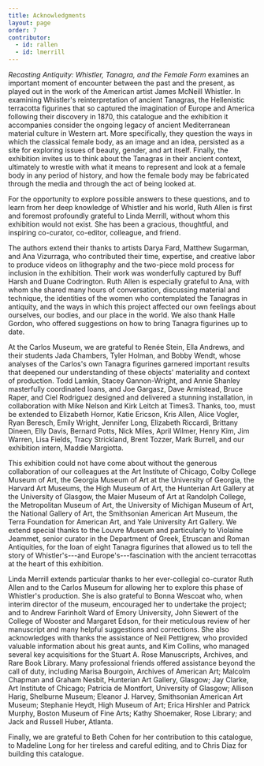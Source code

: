 ```yaml
---
title: Acknowledgments
layout: page
order: 7
contributor:
  - id: rallen
  - id: lmerrill
---
```


*Recasting Antiquity: Whistler, Tanagra, and the Female Form* examines an important moment of encounter between the past and the present, as played out in the work of the American artist James McNeill Whistler. In examining Whistler's reinterpretation of ancient Tanagras, the Hellenistic terracotta figurines that so captured the imagination of Europe and America following their discovery in 1870, this catalogue and the exhibition it accompanies consider the ongoing legacy of ancient Mediterranean material culture in Western art. More specifically, they question the ways in which the classical female body, as an image and an idea, persisted as a site for exploring issues of beauty, gender, and art itself. Finally, the exhibition invites us to think about the Tanagras in their ancient context, ultimately to wrestle with what it means to represent and look at a female body in any period of history, and how the female body may be fabricated through the media and through the act of being looked at.

For the opportunity to explore possible answers to these questions, and to learn from her deep knowledge of Whistler and his world, Ruth Allen is first and foremost profoundly grateful to Linda Merrill, without whom this exhibition would not exist. She has been a gracious, thoughtful, and inspiring co-curator, co-editor, colleague, and friend.

The authors extend their thanks to artists Darya Fard, Matthew Sugarman, and Ana Vizurraga, who contributed their time, expertise, and creative labor to produce videos on lithography and the two-piece mold process for inclusion in the exhibition. Their work was wonderfully captured by Buff Harsh and Duane Codrington. Ruth Allen is especially grateful to Ana, with whom she shared many hours of conversation, discussing material and technique, the identities of the women who contemplated the Tanagras in antiquity, and the ways in which this project affected our own feelings about ourselves, our bodies, and our place in the world. We also thank Halle Gordon, who offered suggestions on how to bring Tanagra figurines up to date.

At the Carlos Museum, we are grateful to Renée Stein, Ella Andrews, and their students Jada Chambers, Tyler Holman, and Bobby Wendt, whose analyses of the Carlos's own Tanagra figurines garnered important results that deepened our understanding of these objects' materiality and context of production. Todd Lamkin, Stacey Gannon-Wright, and Annie Shanley masterfully coordinated loans, and Joe Gargasz, Dave Armistead, Bruce Raper, and Ciel Rodriguez designed and delivered a stunning installation, in collaboration with Mike Nelson and Kirk Leitch at Times3. Thanks, too, must be extended to Elizabeth Hornor, Katie Ericson, Kris Allen, Alice Vogler, Ryan Beresch, Emily Wright, Jennifer Long, Elizabeth Riccardi, Brittany Dineen, Elly Davis, Bernard Potts, Nick Miles, April Wilmer, Henry Kim, Jim Warren, Lisa Fields, Tracy Strickland, Brent Tozzer, Mark Burrell, and our exhibition intern, Maddie Margiotta.

This exhibition could not have come about without the generous collaboration of our colleagues at the Art Institute of Chicago, Colby College Museum of Art, the Georgia Museum of Art at the University of Georgia, the Harvard Art Museums, the High Museum of Art, the Hunterian Art Gallery at the University of Glasgow, the Maier Museum of Art at Randolph College, the Metropolitan Museum of Art, the University of Michigan Museum of Art, the National Gallery of Art, the Smithsonian American Art Museum, the Terra Foundation for American Art, and Yale University Art Gallery. We extend special thanks to the Louvre Museum and particularly to Violaine Jeammet, senior curator in the Department of Greek, Etruscan and Roman Antiquities, for the loan of eight Tanagra figurines that allowed us to tell the story of Whistler's---and Europe's---fascination with the ancient terracottas at the heart of this exhibition.

Linda Merrill extends particular thanks to her ever-collegial co-curator Ruth Allen and to the Carlos Museum for allowing her to explore this phase of Whistler's production. She is also grateful to Bonna Wescoat who, when interim director of the museum, encouraged her to undertake the project; and to Andrew Farinholt Ward of Emory University, John Siewert of the College of Wooster and Margaret Edson, for their meticulous review of her manuscript and many helpful suggestions and corrections. She also acknowledges with thanks the assistance of Neil Pettigrew, who provided valuable information about his great aunts, and Kim Collins, who managed several key acquisitions for the Stuart A. Rose Manuscripts, Archives, and Rare Book Library. Many professional friends offered assistance beyond the call of duty, including Marisa Bourgoin, Archives of American Art; Malcolm Chapman and Graham Nesbit, Hunterian Art Gallery, Glasgow; Jay Clarke, Art Institute of Chicago; Patricia de Montfort, University of Glasgow; Allison Harig, Shelburne Museum; Eleanor J. Harvey, Smithsonian American Art Museum; Stephanie Heydt, High Museum of Art; Erica Hirshler and Patrick Murphy, Boston Museum of Fine Arts; Kathy Shoemaker, Rose Library; and Jack and Russell Huber, Atlanta.

Finally, we are grateful to Beth Cohen for her contribution to this catalogue, to Madeline Long for her tireless and careful editing, and to Chris Diaz for building this catalogue.